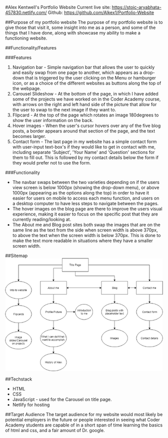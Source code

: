 #Alex Kentwell's Portfolio Website
Current live site: https://stoic-aryabhata-457830.netlify.com/
Github: https://github.com/Alkex1/Portfolio-Website

##Purpose of my portfolio website
The purpose of my portfolio website is to give those that visit it, some insight into me as a person, and some of the things that I have done, along with showcase my ability to make a functioning website.

##Functionality/Features

###Features
1. Navigation bar - Simple navigation bar that allows the user to quickly and easily swap from one page to another, which appears as a drop-down that is triggered by the user clicking on the Menu or hamburger icon, or as a choice of the different websites as buttons along the top of the webpage.
2. Carousel Slideshow -  At the bottom of the page, in which I have added some of the projects we have worked on in the Coder Academy course, with arrows on the right and left hand side of the picture that allow for the user to swap to the next image if they want to.
3. Flipcard -  At the top of the page which rotates an image 180degrees to show the user information on the back.
4. Hover images - When the user's cursor hovers over any of the five blog posts, a border appears around that section of the page, and the text becomes larger.
5. Contact form - The last page in my website has a simple contact form with user-input text-box's if they would like to get in contact with me, including separate 'Subject', 'Your Name' and 'Question' sections for them to fill out. This is followed by my contact details below the form if they would prefer not to use the form.

###Functionality
* The navbar swaps between the two varieties depending on if the users view screen is below 1000px (showing the drop-down menu), or above 1000px (appearing as the options along the top) in order to have it easier for users on mobile to access each menu function, and users on a desktop computer to have less steps to navigate between the pages.
* The hover images on the blog page are there to improve the users visual experience, making it easier to focus on the specific post that they are currently reading/looking at.
* The About me and Blog post sites both swap the images that are on the same line as the text from the side when screen width is above 370px, to above the text when the screen width is below 370px. This is done to make the text more readable in situations where they have a smaller screen width.

##Sitemap
![#Alex-Portfolio-Sitemap.png](./Alex-Portfolio-Sitemap.png)

##Techstack
* HTML
* CSS
* JavaScript - used for the Carousel on title page.
* Netlify for hosting

##Target Audience
The target audience for my website would most likely be potential employers in the future or people interested in seeing what Coder Academy students are capable of in a short span of time learning the basics of html and css, and a fair amount of Dr. google.